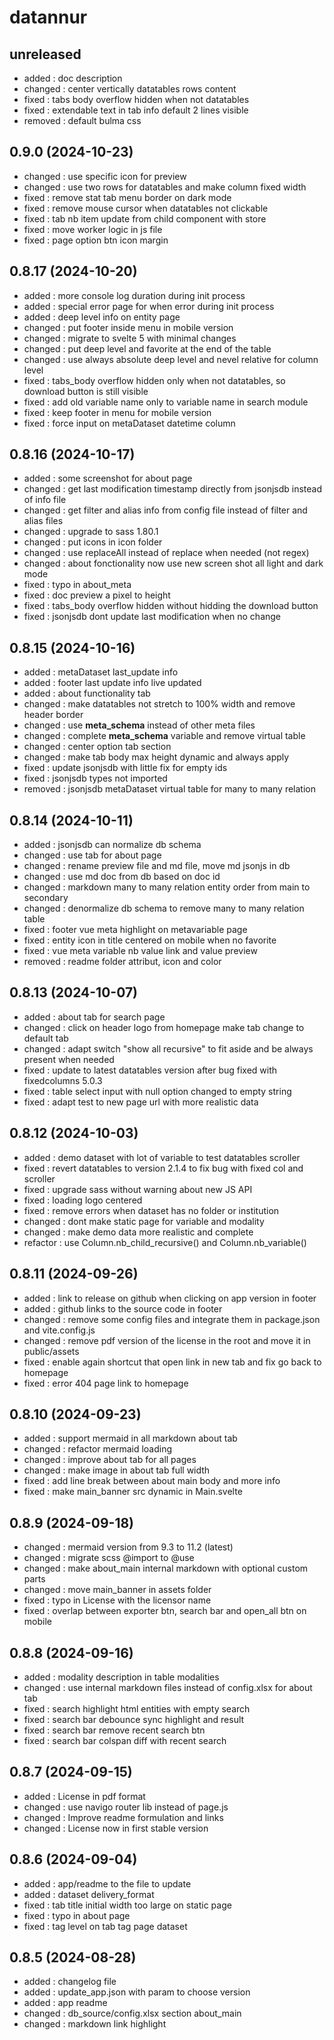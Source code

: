 # datannur

## unreleased

- added : doc description
- changed : center vertically datatables rows content
- fixed : tabs body overflow hidden when not datatables
- fixed : extendable text in tab info default 2 lines visible
- removed : default bulma css

## 0.9.0 (2024-10-23)

- changed : use specific icon for preview
- changed : use two rows for datatables and make column fixed width
- fixed : remove stat tab menu border on dark mode
- fixed : remove mouse cursor when datatables not clickable
- fixed : tab nb item update from child component with store
- fixed : move worker logic in js file
- fixed : page option btn icon margin

## 0.8.17 (2024-10-20)

- added : more console log duration during init process 
- added : special error page for when error during init process
- added : deep level info on entity page
- changed : put footer inside menu in mobile version
- changed : migrate to svelte 5 with minimal changes
- changed : put deep level and favorite at the end of the table
- changed : use always absolute deep level and nevel relative for column level
- fixed : tabs_body overflow hidden only when not datatables, so download button is still visible
- fixed : add old variable name only to variable name in search module
- fixed : keep footer in menu for mobile version
- fixed : force input on metaDataset datetime column

## 0.8.16 (2024-10-17)

- added : some screenshot for about page
- changed : get last modification timestamp directly from jsonjsdb instead of info file
- changed : get filter and alias info from config file instead of filter and alias files
- changed : upgrade to sass 1.80.1
- changed : put icons in icon folder
- changed : use replaceAll instead of replace when needed (not regex)
- changed : about fonctionality now use new screen shot all light and dark mode
- fixed : typo in about_meta
- fixed : doc preview a pixel to height
- fixed : tabs_body overflow hidden without hidding the download button
- fixed : jsonjsdb dont update last modification when no change

## 0.8.15 (2024-10-16)

- added : metaDataset last_update info
- added : footer last update info live updated
- added : about functionality tab
- changed : make datatables not stretch to 100% width and remove header border
- changed : use __meta_schema__ instead of other meta files
- changed : complete __meta_schema__ variable and remove virtual table
- changed : center option tab section
- changed : make tab body max height dynamic and always apply
- fixed : update jsonjsdb with little fix for empty ids
- fixed : jsonjsdb types not imported
- removed : jsonjsdb metaDataset virtual table for many to many relation

## 0.8.14 (2024-10-11)

- added : jsonjsdb can normalize db schema
- changed : use tab for about page
- changed : rename preview file and md file, move md jsonjs in db
- changed : use md doc from db based on doc id
- changed : markdown many to many relation entity order from main to secondary
- changed : denormalize db schema to remove many to many relation table
- fixed : footer vue meta highlight on metavariable page
- fixed : entity icon in title centered on mobile when no favorite
- fixed : vue meta variable nb value link and value preview
- removed : readme folder attribut, icon and color

## 0.8.13 (2024-10-07)

- added : about tab for search page
- changed : click on header logo from homepage make tab change to default tab
- changed : adapt switch "show all recursive" to fit aside and be always present when needed
- fixed : update to latest datatables version after bug fixed with fixedcolumns 5.0.3
- fixed : table select input with null option changed to empty string
- fixed : adapt test to new page url with more realistic data

## 0.8.12 (2024-10-03)

- added : demo dataset with lot of variable to test datatables scroller
- fixed : revert datatables to version 2.1.4 to fix bug with fixed col and scroller
- fixed : upgrade sass without warning about new JS API
- fixed : loading logo centered
- fixed : remove errors when dataset has no folder or institution
- changed : dont make static page for variable and modality
- changed : make demo data more realistic and complete
- refactor : use Column.nb_child_recursive() and Column.nb_variable()

## 0.8.11 (2024-09-26)

- added : link to release on github when clicking on app version in footer
- added : github links to the source code in footer 
- changed : remove some config files and integrate them in package.json and vite.config.js
- changed : remove pdf version of the license in the root and move it in public/assets
- fixed : enable again shortcut that open link in new tab and fix go back to homepage
- fixed : error 404 page link to homepage

## 0.8.10 (2024-09-23)

- added : support mermaid in all markdown about tab
- changed : refactor mermaid loading
- changed : improve about tab for all pages
- changed : make image in about tab full width
- fixed : add line break between about main body and more info
- fixed : make main_banner src dynamic in Main.svelte

## 0.8.9 (2024-09-18)

- changed : mermaid version from 9.3 to 11.2 (latest)
- changed : migrate scss @import to @use
- changed : make about_main internal markdown with optional custom parts
- changed : move main_banner in assets folder
- fixed : typo in License with the licensor name
- fixed : overlap between exporter btn, search bar and open_all btn on mobile

## 0.8.8 (2024-09-16)

- added : modality description in table modalities
- changed : use internal markdown files instead of config.xlsx for about tab
- fixed : search highlight html entities with empty search
- fixed : search bar debounce sync highlight and result
- fixed : search bar remove recent search btn
- fixed : search bar colspan diff with recent search

## 0.8.7 (2024-09-15)

- added : License in pdf format
- changed : use navigo router lib instead of page.js
- changed : Improve readme formulation and links
- changed : License now in first stable version

## 0.8.6 (2024-09-04)

- added : app/readme to the file to update
- added : dataset delivery_format
- fixed : tab title initial width too large on static page
- fixed : typo in about page
- fixed : tag level on tab tag page dataset

## 0.8.5 (2024-08-28)

- added : changelog file
- added : update_app.json with param to choose version
- added : app readme
- changed : db_source/config.xlsx section about_main
- changed : markdown link highlight
